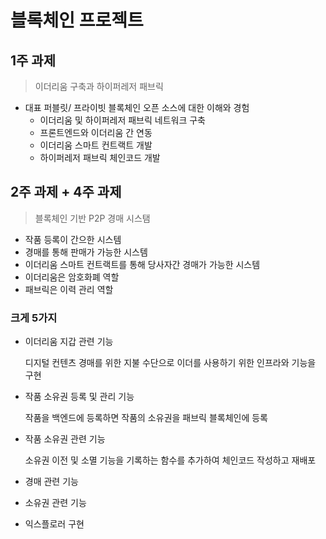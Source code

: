 # 블록체인 프로젝트

## 1주 과제

> 이더리움 구축과 하이퍼레저 패브릭

* 대표 퍼블릿/ 프라이빗 블록체인 오픈 소스에 대한 이해와 경험
  * 이더리움 및 하이퍼레저 패브릭 네트워크 구축
  * 프론트엔드와 이더리움 간 연동
  * 이더리움 스마트 컨트랙트 개발
  * 하이퍼레저 패브릭 체인코드 개발



## 2주 과제 + 4주 과제

> 블록체인 기반 P2P 경매 시스탬 

* 작품 등록이 간으한 시스템
* 경매를 통해 판매가 가능한 시스템
* 이더리움 스마트 컨트랙트를 통해 당사자간 경매가 가능한 시스템
* 이더리움은 암호화폐 역할
* 패브릭은 이력 관리 역할



### 크게 5가지

* 이더리움 지갑 관련 기능

  디지털 컨텐츠 경매를 위한 지불 수단으로 이더를 사용하기 위한 인프라와 기능을 구현

* 작품 소유권 등록 및 관리 기능

  작품을 백엔드에 등록하면 작품의 소유권을 패브릭 블록체인에 등록

* 작품 소유권 관련 기능

  소유권 이전 및 소멸 기능을 기록하는 함수를 추가하여 체인코드 작성하고 재배포

* 경매 관련 기능

* 소유권 관련 기능

* 익스플로러 구현



